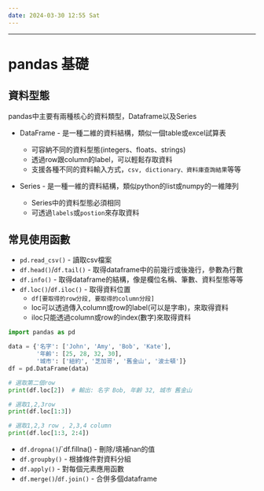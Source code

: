 ```yaml
---
date: 2024-03-30 12:55 Sat
---
```

---
# pandas 基礎

## 資料型態

pandas中主要有兩種核心的資料類型，Dataframe以及Series

+ DataFrame - 是一種二維的資料結構，類似一個table或excel試算表
	+ 可容納不同的資料型態(integers、floats、strings)
	+ 透過row跟column的label，可以輕鬆存取資料
	+ 支援各種不同的資料輸入方式，`csv, dictionary、資料庫查詢結果`等等
	
+ Series - 是一種一維的資料結構，類似python的list或numpy的一維陣列
	+ Series中的資料型態必須相同
	+ 可透過`labels`或`postion`來存取資料

## 常見使用函數

+ `pd.read_csv()` - 讀取csv檔案
+ `df.head()`/`df.tail()` - 取得dataframe中的前幾行或後幾行，參數為行數
+ `df.info()` - 取得dataframe的結構，像是欄位名稱、筆數、資料型態等等
+ `df.loc()`/`df.iloc()` - 取得資料位置
	+ `df[要取得的row分段, 要取得的column分段]`
	+ loc可以透過傳入column或row的label(可以是字串)，來取得資料
	+ iloc只能透過column或row的index(數字)來取得資料	

```python
import pandas as pd

data = {'名字': ['John', 'Amy', 'Bob', 'Kate'],
        '年齡': [25, 28, 32, 30],
        '城市': ['紐約', '芝加哥', '舊金山', '波士頓']}
df = pd.DataFrame(data)

# 選取第二個row
print(df.loc[2])  # 輸出: 名字 Bob, 年齡 32, 城市 舊金山

# 選取1,2,3row
print(df.loc[1:3])

# 選取1,2,3 row , 2,3,4 column
print(df.loc[1:3, 2:4])
```

+ `df.dropna()`/`df.fillna() - 刪除/填補nan的值
+ `df.groupby()` - 根據條件對資料分組
+ `df.apply()` - 對每個元素應用函數
+ `df.merge()`/`df.join()` - 合併多個dataframe